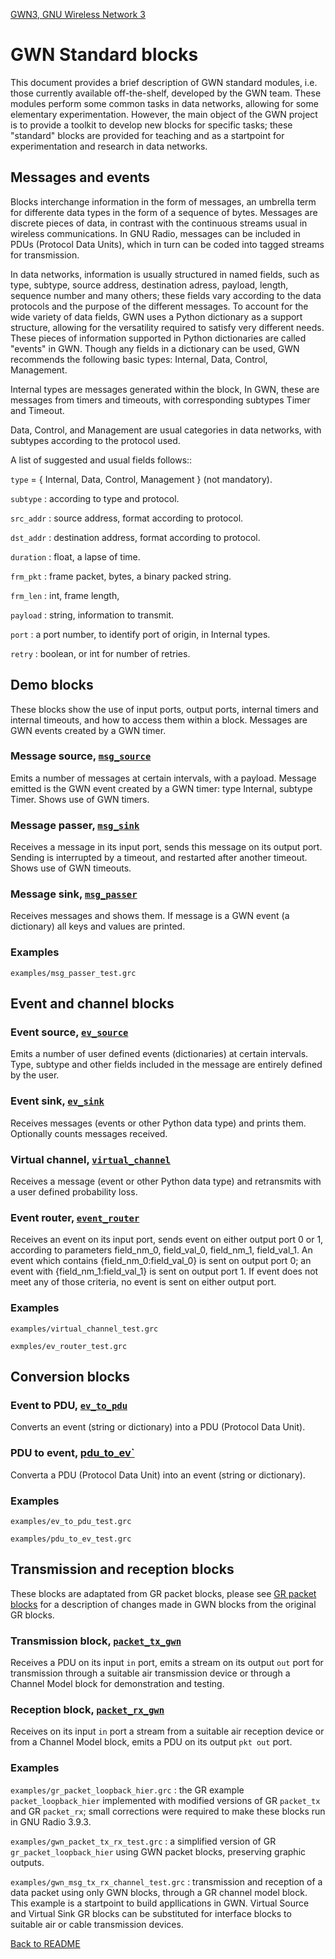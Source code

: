 [GWN3, GNU Wireless Network 3](https://github.com/vagonbar/gr-gwn3)

# GWN Standard blocks

This document provides a brief description of GWN standard modules, i.e. those currently available off-the-shelf, developed by the GWN team. These modules perform some common tasks in data networks, allowing for some elementary experimentation. However, the main object of the GWN project is to provide a toolkit to develop new blocks for specific tasks; these "standard" blocks are provided for teaching and as a startpoint for experimentation and research in data networks.

## Messages and events

Blocks interchange information in the form of messages, an umbrella term for differente data types in the form of a sequence of bytes. Messages are discrete pieces of data, in contrast with the continuous streams usual in wireless communications. In GNU Radio, messages can be included in PDUs (Protocol Data Units), which in turn can be coded into tagged streams for transmission. 

In data networks, information is usually structured in named fields, such as type, subtype, source address, destination adress, payload, length, sequence number and many others; these fields vary according to the data protocols and the purpose of the different messages. To account for the wide variety of data fields, GWN uses a Python dictionary as a support structure, allowing for the versatility required to satisfy very different needs. These pieces of information supported in Python dictionaries are called "events" in GWN. Though any fields in a dictionary can be used, GWN recommends the following basic types: Internal, Data, Control, Management. 

Internal types are messages generated within the block, In GWN, these are messages from timers and timeouts, with corresponding subtypes Timer and Timeout. 

Data, Control, and Management are usual categories in data networks, with subtypes according to the protocol used.

A list of suggested and usual fields follows:: 

  `type` = { Internal, Data, Control, Management } (not mandatory).

  `subtype` : according to type and protocol.

  `src_addr` : source address, format according to protocol.

  `dst_addr` : destination address, format according to protocol.

  `duration` : float, a lapse of time.

  `frm_pkt` : frame packet, bytes, a binary packed string.

  `frm_len` : int, frame length,

  `payload` : string, information to transmit.

  `port` : a port number, to identify port of origin, in Internal types.

  `retry` : boolean, or int for number of retries. 


## Demo blocks

These blocks show the use of input ports, output ports, internal timers and  internal timeouts, and how to access them within a block. Messages are GWN events created by a GWN timer.

### Message source, [`msg_source`](https://htmlpreview.github.io/?https://github.com/vagonbar/gr-gwn3/blob/master/libgwn/html/gr-gwn3.python.msg_source.html)

Emits a number of messages at certain intervals, with a payload. Message emitted is the GWN event created by a GWN timer: type Internal, subtype Timer.  Shows use of GWN timers.

### Message passer, [`msg_sink`](https://htmlpreview.github.io/?https://github.com/vagonbar/gr-gwn3/blob/master/libgwn/html/gr-gwn3.python.msg_sink.html)
 
Receives a message in its input port, sends this message on its output port. Sending is interrupted by a timeout, and restarted after another timeout. Shows use of GWN timeouts.

### Message sink, [`msg_passer`](https://htmlpreview.github.io/?https://github.com/vagonbar/gr-gwn3/blob/master/libgwn/html/gr-gwn3.python.msg_passer.html)

Receives messages and shows them. If message is a GWN event (a dictionary) all keys and values are printed.

### Examples

```examples/msg_passer_test.grc```



## Event and channel blocks

### Event source, [`ev_source`](https://htmlpreview.github.io/?https://github.com/vagonbar/gr-gwn3/blob/master/libgwn/html/gr-gwn3.python.ev_source.html)

Emits a number of user defined events (dictionaries) at certain intervals. Type, subtype and other fields included in the message are entirely defined by the user.

### Event sink, [`ev_sink`](https://htmlpreview.github.io/?https://github.com/vagonbar/gr-gwn3/blob/master/libgwn/html/gr-gwn3.python.ev_sink)
 
Receives messages (events or other Python data type) and prints them. Optionally counts messages received.

### Virtual channel, [`virtual_channel`](https://htmlpreview.github.io/?https://github.com/vagonbar/gr-gwn3/blob/master/libgwn/html/gr-gwn3.python.virtual_channel.html)

Receives a message (event or other Python data type) and retransmits with a user defined probability loss.

### Event router, [`event_router`](https://htmlpreview.github.io/?https://github.com/vagonbar/gr-gwn3/blob/master/libgwn/html/gr-gwn3.python.event_router.html)

Receives an event on its input port, sends event on either output port 0 or 1, according to parameters field_nm_0, field_val_0, field_nm_1, field_val_1. An event which contains {field_nm_0:field_val_0} is sent on output port 0; an event with {field_nm_1:field_val_1} is sent on output port 1. If event does not meet any of those criteria, no event is sent on either output port.

### Examples

```examples/virtual_channel_test.grc```

```exmples/ev_router_test.grc```


## Conversion blocks

### Event to PDU, [`ev_to_pdu`](https://htmlpreview.github.io/?https://github.com/vagonbar/gr-gwn3/blob/master/libgwn/html/gr-gwn3.python.ev_to_pdu.html)

Converts an event (string or dictionary) into a PDU (Protocol Data Unit).

### PDU to event, [pdu_to_ev`](https://htmlpreview.github.io/?https://github.com/vagonbar/gr-gwn3/blob/master/libgwn/html/gr-gwn3.python.pdu_to_ev.html)

Converta a PDU (Protocol Data Unit) into an event (string or dictionary).

### Examples

```examples/ev_to_pdu_test.grc``` 

```examples/pdu_to_ev_test.grc```


## Transmission and reception blocks

These blocks are adaptated from GR packet blocks, please see [GR packet blocks](GR_packet.md) for a description of changes made in GWN blocks from the original GR blocks.

### Transmission block, [`packet_tx_gwn`](https://htmlpreview.github.io/?https://github.com/vagonbar/gr-gwn3/blob/master/libgwn/html/gr-gwn3.python.packet_tx_gwn.html)
 

Receives a PDU on its input ```in``` port, emits a stream on its output ```out``` port for transmission through a suitable air transmission device or through a Channel Model block for demonstration and testing.

### Reception block, [`packet_rx_gwn`](https://htmlpreview.github.io/?https://github.com/vagonbar/gr-gwn3/blob/master/libgwn/html/gr-gwn3.python.packet_rx_gwn.html)
 

Receives on its input ```in``` port a stream from a suitable air reception device or from a Channel Model block, emits a PDU on its output ```pkt out``` port.

### Examples

```examples/gr_packet_loopback_hier.grc``` : the GR example ```packet_loopback_hier``` implemented with modified versions of GR ```packet_tx``` and GR ```packet_rx```; small corrections were required to make these blocks run in GNU Radio 3.9.3.

```examples/gwn_packet_tx_rx_test.grc``` : a simplified version of GR ```gr_packet_loopback_hier``` using GWN packet blocks, preserving graphic outputs.

```examples/gwn_msg_tx_rx_channel_test.grc``` : transmission and reception of a data packet using only GWN blocks, through a GR channel model block. This example is a startpoint to build appllications in GWN. Virtual Source and Virtual Sink GR blocks can be substituted for interface blocks to suitable air or cable transmission devices.


[Back to README](../../README.md)
